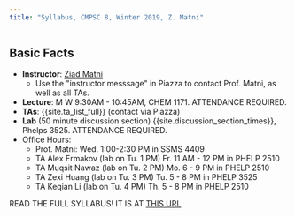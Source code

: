 ```yaml
---
title: "Syllabus, CMPSC 8, Winter 2019, Z. Matni"
---
```


Basic Facts
-----------

* **Instructor**:  [Ziad Matni](http://www.cs.ucsb.edu/~zmatni)
   * Use the "instructor messsage" in Piazza to contact Prof. Matni, as well as all TAs.
* **Lecture**: M W 9:30AM - 10:45AM, CHEM 1171. ATTENDANCE REQUIRED. 
* **TAs**: {{site.ta_list_full}} (contact via Piazza)
* **Lab** (50 minute discussion section) {{site.discussion_section_times}}, Phelps 3525. ATTENDANCE REQUIRED.                                         
* Office Hours: 
    * Prof. Matni: Wed. 1:00-2:30 PM in SSMS 4409
    * TA Alex Ermakov  (lab on Tu. 1 PM) Fr. 11 AM - 12 PM in PHELP 2510
    * TA Muqsit Nawaz  (lab on Tu. 2 PM) Mo. 6 - 9 PM in PHELP 2510
    * TA Zexi Huang    (lab on Tu. 3 PM) Tu. 5 - 8 PM in PHELP 3525
    * TA Keqian Li     (lab on Tu. 4 PM) Th. 5 - 8 PM in PHELP 2510 

READ THE FULL SYLLABUS! IT IS AT [THIS URL](http://cs.ucsb.edu/~zmatni/syllabi/CS8W19_syllabus.pdf)

